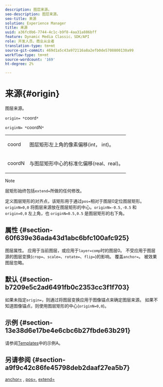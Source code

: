 ```yaml
---
description: 图层来源。
seo-description: 图层来源。
seo-title: 来源
solution: Experience Manager
title: 来源
uuid: a36fc0b6-7744-4c1c-b9f8-4aa31a886bff
feature: Dynamic Media Classic，SDK/API
role: 开发人员，商业从业者
translation-type: tm+mt
source-git-commit: 469d1a5c43a972116a8a2efb0de5708800130a99
workflow-type: tm+mt
source-wordcount: '169'
ht-degree: 2%

---
```



# 来源{#origin}

图层来源。

`origin= *`coord`*`

`originN= *`coordN`*`

<table id="simpletable_A270FD92B1E841FE81F5AB300351FE01"> 
 <tr class="strow"> 
  <td class="stentry"> <p><span class="varname"> coord</span> </p></td> 
  <td class="stentry"> <p>图层矩形左上角的像素偏移(int， int)。 </p></td> 
 </tr> 
 <tr class="strow"> 
  <td class="stentry"> <p><span class="varname"> coordN</span> </p></td> 
  <td class="stentry"> <p>与图层矩形中心的标准化偏移(real、real)。 </p></td> 
 </tr> 
</table>

>[!NOTE]
>
>层矩形始终包括`extend=`所做的任何修改。

定义图层矩形的对齐点，该矩形用于通过`pos=`相对于图层0定位图层矩形。 `originN=0,0` 将图层来源放在图层矩形的中心。`originN=-0.5,-0.5` 和 `origin=0,0` 左上角，也 `originN=0.5,0.5` 是图层矩形的右下角。

## 属性 {#section-60f639e36ada43d1abc6bfc100afc925}

图层属性。 应用于当前图层，或应用于`layer=comp`时的图层0。 不受应用于图层源的图层变换(`crop=`、`scale=`、`rotate=`、`flip=`)的影响。 覆盖`anchor=`。 被效果图层忽略。

## 默认 {#section-b7209e5c2ad6491fb0c2353cc3f1f703}

如果未指定`origin=`，则通过将图层变换应用于图像锚点来确定图层来源。 如果不知道图像锚点，则使用图层矩形的中心(`originN=0,0`)。

## 示例 {#section-13e38d6e17be4e6cbc6b27fbde63b291}

请参阅[Templates](../../../../../is-api/http-ref/image-serving-api-ref/c-http-protocol-reference/c-templates/c-templates.md#concept-3cd2d2adae0e41b2979b9640244d4d3e)中的示例A。

## 另请参阅 {#section-a9f9c42c86fe45798deb2daaf27ea5b7}

[anchor=](../../../../../is-api/http-ref/image-serving-api-ref/c-http-protocol-reference/c-command-reference/r-anchor.md#reference-6661e548ab284b82828d8d94c8ddeb7c) ,  [pos=](../../../../../is-api/http-ref/image-serving-api-ref/c-http-protocol-reference/c-command-reference/r-pos.md#reference-65de948f4b404f1182b22119ca332143),  [extend=](../../../../../is-api/http-ref/image-serving-api-ref/c-http-protocol-reference/c-command-reference/r-extend.md#reference-7e9156beb285459d830e2d56782a74ac)
